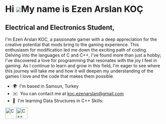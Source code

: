 Hi ![](https://user-images.githubusercontent.com/18350557/176309783-0785949b-9127-417c-8b55-ab5a4333674e.gif)My name is Ezen Arslan KOÇ
=======================================================================================================================================

Electrical and Electronics Student,
-----------------------------------

I'm Ezen Arslan KOC, a passionate gamer with a deep appreciation for the creative potential that mods bring to the gaming experience. This enthusiasm for modification led me down the exciting path of coding. Delving into the languages of C and C++, I've found more than just a hobby; I've discovered a love for programming that resonates with the joy I feel in gaming. As I continue to learn and grow in this field, I'm eager to see where this journey will take me and how it will deepen my understanding of the games I love and the code that makes them possible.

*   🌍  I'm based in Samsun, Turkey
*   ✉️  You can contact me at [koc.ezenarslan@gmail.com](mailto:koc.ezenarslan@gmail.com)
*   🧠  I'm learning Data Structures in C++
  Skills: 
<p align="left">
<a href="https://docs.microsoft.com/en-us/cpp/?view=msvc-170" target="_blank" rel="noreferrer"><img src="https://raw.githubusercontent.com/danielcranney/readme-generator/main/public/icons/skills/c-colored.svg" width="36" height="36" alt="C" /></a><a href="https://docs.microsoft.com/en-us/cpp/?view=msvc-170" target="_blank" rel="noreferrer"><img src="https://raw.githubusercontent.com/danielcranney/readme-generator/main/public/icons/skills/cplusplus-colored.svg" width="36" height="36" alt="C++" /></a>
